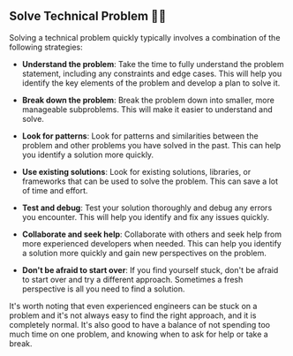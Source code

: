 ## Solve Technical Problem :man_technologist:

Solving a technical problem quickly typically involves a combination of the following strategies:

- **Understand the problem**: Take the time to fully understand the problem statement, including any constraints and edge cases. This will help you identify the key elements of the problem and develop a plan to solve it.

- **Break down the problem**: Break the problem down into smaller, more manageable subproblems. This will make it easier to understand and solve.

- **Look for patterns**: Look for patterns and similarities between the problem and other problems you have solved in the past. This can help you identify a solution more quickly.

- **Use existing solutions**: Look for existing solutions, libraries, or frameworks that can be used to solve the problem. This can save a lot of time and effort.

- **Test and debug**: Test your solution thoroughly and debug any errors you encounter. This will help you identify and fix any issues quickly.

- **Collaborate and seek help**: Collaborate with others and seek help from more experienced developers when needed. This can help you identify a solution more quickly and gain new perspectives on the problem.

- **Don't be afraid to start over**: If you find yourself stuck, don't be afraid to start over and try a different approach. Sometimes a fresh perspective is all you need to find a solution.

It's worth noting that even experienced engineers can be stuck on a problem and it's not always easy to find the right approach, and it is completely normal. It's also good to have a balance of not spending too much time on one problem, and knowing when to ask for help or take a break.
